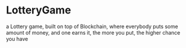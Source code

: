 # LotteryGame
a Lottery game, built on top of Blockchain, where everybody puts some amount of money, and one earns it, the more you put, the higher chance you have
